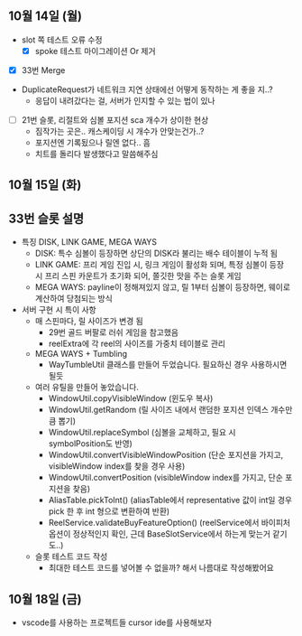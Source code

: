 
## 10월 14일 (월)

- slot 쪽 테스트 오류 수정
	- [x] spoke 테스트 마이그레이션 Or 제거
- [x] 33번 Merge
- DuplicateRequest가 네트워크 지연 상태에선 어떻게 동작하는 게 좋을 지..?
	- 응답이 내려갔다는 걸, 서버가 인지할 수 있는 법이 있나
- [ ] 21번 슬롯, 리절트와 심볼 포지션 sca 개수가 상이한 현상
	- 짐작가는 곳은.. 캐스케이딩 시 개수가 안맞는건가..?
	- 포지션엔 기록됬으나 릴엔 없다.. 흠
	- 치트를 돌리다 발생했다고 말씀해주심
## 10월 15일 (화)

## 33번 슬롯 설명

- 특징 DISK, LINK GAME, MEGA WAYS
	- DISK: 특수 심볼이 등장하면 상단의 DISK라 불리는 배수 테이블이 누적 됨
	- LINK GAME: 프리 게임 진입 시, 링크 게임이 활성화 되며, 특정 심볼이 등장 시 프리 스핀 카운트가 초기화 되어, 쫄깃한 맛을 주는 슬롯 게임
	- MEGA WAYS: payline이 정해져있지 않고, 릴 1부터 심볼이 등장하면, 웨이로 계산하여 당첨되는 방식
- 서버 구현 시 특이 사항
	- 매 스핀마다, 릴 사이즈가 변경 됨
		- 29번 골드 버팔로 러쉬 게임을 참고했음
		- reelExtra에 각 reel의 사이즈를 가중치 테이블로 관리
	- MEGA WAYS + Tumbling
		- WayTumbleUtil 클래스를 만들어 두었습니다. 필요하신 경우 사용하시면 될듯
	- 여러 유틸을 만들어 놓았습니다.
		- WindowUtil.copyVisibleWindow (윈도우 복사)
		- WindowUtil.getRandom (릴 사이즈 내에서 랜덤한 포지션 인덱스 개수만큼 뽑기)
		- WindowUtil.replaceSymbol (심볼을 교체하고, 필요 시 symbolPosition도 반영)
		- WindowUtil.convertVisibleWindowPosition (단순 포지션을 가지고, visibleWindow index를 찾을 경우 사용)
		- WindowUtil.convertPosition (visibleWindow index를 가지고, 단순 포지션을 찾음)
		- AliasTable.pickToInt() (aliasTable에서 representative 값이 int일 경우 pick 한 후 int 형으로 변환하여 반환)
		- ReelService.validateBuyFeatureOption() (reelService에서 바이피처 옵션이 정상적인지 확인, 근데 BaseSlotService에서 하는게 맞는거 같기도..)
	- 슬롯 테스트 코드 작성
		- 최대한 테스트 코드를 넣어볼 수 없을까? 해서 나름대로 작성해봤어요


## 10월 18일 (금)

- vscode를 사용하는 프로젝트들 cursor ide를 사용해보자